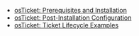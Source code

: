  - [osTicket: Prerequisites and Installation](https://github.com/MarcusTSerrano/osticket-prereqs)
  - [osTicket: Post-Installation Configuration](https://github.com/MarcusTSerrano/osTicket-psot-install)
  - [osTicket: Ticket Lifecycle Examples](https://github.com/MarcusTSerrano/osTicket-Ticket-Lifecycle)
